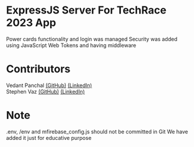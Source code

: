 # ExpressJS Server For TechRace 2023 App

Power cards functionality and login was managed
Security was added using JavaScript Web Tokens and having middleware

# Contributors
Vedant Panchal <a href="https://github.com/DeveloperDowny">(GitHub)</a> <a href="https://www.linkedin.com/in/vedantpanchal/">(LinkedIn)</a><br>
Stephen Vaz <a href="https://github.com/stephenvaz">(GitHub)</a> <a href="https://www.linkedin.com/in/stephen-vaz-b9b791218">(LinkedIn)</a> 

# Note
.env, /env and mfirebase_config.js should not be committed in Git
We have added it just for educative purpose
